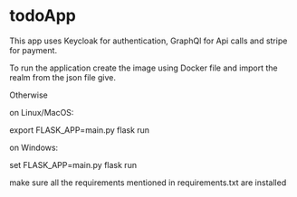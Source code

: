 # todoApp

This app uses Keycloak for authentication, GraphQl for Api calls and stripe for payment.

To run the application create the image using Docker file and import the realm from the json file give.

Otherwise

on Linux/MacOS:

export FLASK_APP=main.py
flask run


on Windows:

set FLASK_APP=main.py
flask run


make sure all the requirements mentioned in requirements.txt are installed
